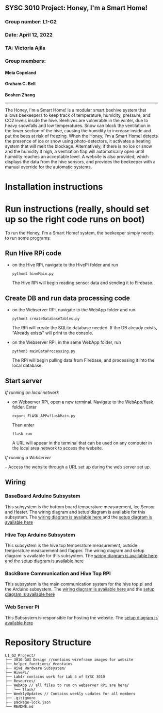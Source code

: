 ## SYSC 3010 Project: Honey, I'm a Smart Home!
### Group number: L1-G2
### Date: April 12, 2022
### TA: Victoria Ajila
### Group members:
#### Meia Copeland
#### Graham C. Bell
#### Boshen Zhang

---

The Honey, I'm a Smart Home! is a modular smart beehive system that allows beekeepers to keep track of temperature, humidity, pressure, and CO2 levels inside the hive. Beehives are vulnerable in the winter, due to heavy snowfalls and low temperatures. Snow can block the ventilation in the lower section of the hive, causing the humidity to increase inside and put the bees at risk of freezing. When the Honey, I'm a Smart Home! detects the presence of ice or snow using photo-detectors, it activates a heating system that will melt the blockage. Alternatively, if there is no ice or snow and the humidity it high, a ventilation flap will automatically open until humidity reaches an acceptable level. A website is also provided, which displays the data from the hive sensors, and provides the beekeeper with a manual override for the automatic systems.

# Installation instructions

# Run instructions (really, should set up so the right code runs on boot)
To run the Honey, I'm a Smart Home! system, the beekeeper simply needs to run some programs:

## Run Hive RPi code

- on the Hive RPi, navigate to the HivePi folder and run 
	<p><code>python3 hiveMain.py</code></p>
	The Hive RPi will begin reading sensor data and sending it to Firebase.

## Create DB and run data processing code

- on the Webserver RPi, navigate to the WebApp folder and run
	<p><code>python3 createDatabaseTables.py</code></p>
	The RPi will create the SQLite database needed. If the DB already exists, "Already exists" will print to the console.

- on the Webserver RPi, in the same WebApp folder, run
	<p><code>python3 mainDataProcessing.py</code></p>
	The RPi will begin pulling data from Firebase, and processing it into the local database.

## Start server

<p><em>If running on local network</em></p>

- on Webserver RPi, open a new terminal. Navigate to the WebApp/flask folder. Enter
	<p><code>export FLASK_APP=flaskMain.py</code></p>
	Then enter
	<p><code>flask run</code></p>
	A URL will appear in the terminal that can be used on any computer in the local area network to access the website.

<p><em>If running a Webserver</em></p>
- Access the website through a URL set up during the web server set up.

## Wiring

### BaseBoard Arduino Subsystem

This subsystem is the bottom board temperature measurement, Ice Sensor and Heater. The wiring diagram and setup diagram is available for this subsystem. 
The [wiring diagram is available here ](https://github.com/bienemeia/L1_G2_Project/blob/main/Wiring%20Diagrams/Arduino%202%20System_Skeam.png) and the 
[setup diagram is available here](https://github.com/bienemeia/L1_G2_Project/blob/main/Wiring%20Diagrams/Arduino%202%20System.png)
 
### Hive Top Arduino Subsystem

This subsystem is the hive top temperature measurement, outside temperature measurement and flapper. The wiring diagram and setup diagram is available for this subsystem. 
The [wiring diagram is available here ](https://github.com/bienemeia/L1_G2_Project/blob/main/Wiring%20Diagrams/Arduino%201%20System_schem.png) and the 
[setup diagram is available here](https://github.com/bienemeia/L1_G2_Project/blob/main/Wiring%20Diagrams/Arduino%201%20System.png)

### BackBone Communication and Hive Top RPI 
This subsystem is the main communication system for the hive top pi and the Arduino subsystem. 
The [wiring diagram is available here ](https://github.com/bienemeia/L1_G2_Project/blob/main/Wiring%20Diagrams/Seasonal%20Innercove%20and%20BaseBoard%20Communication%20system_schem.png) and the [setup diagram is available here](https://github.com/bienemeia/L1_G2_Project/blob/main/Wiring%20Diagrams/Seasonal%20Innercove%20and%20BaseBoard%20Communication%20system..png)

### Web Server Pi
This Subsystem is responsible for hosting the website. The [setup diagram is available here](https://github.com/bienemeia/L1_G2_Project/blob/main/Wiring%20Diagrams/Raspberry%20Pi%201.png)

	

# Repository Structure
```
L1_G2_Project/
├── 3010 GUI Design //contains wireframe images for website
├── helper_functions/ #contains 
├── Hive Hardware Subsystem/
├── HivePi/
├── Lab4/ contains work for Lab 4 of SYSC 3010
├── Resources/
├── WebApp // all files to run on webserver RPi are here/
│   └── flask/
├── WeeklyUpdates // Contains weekly updates for all members
├── .gitignore
├── package-lock.json
└── README.md
```